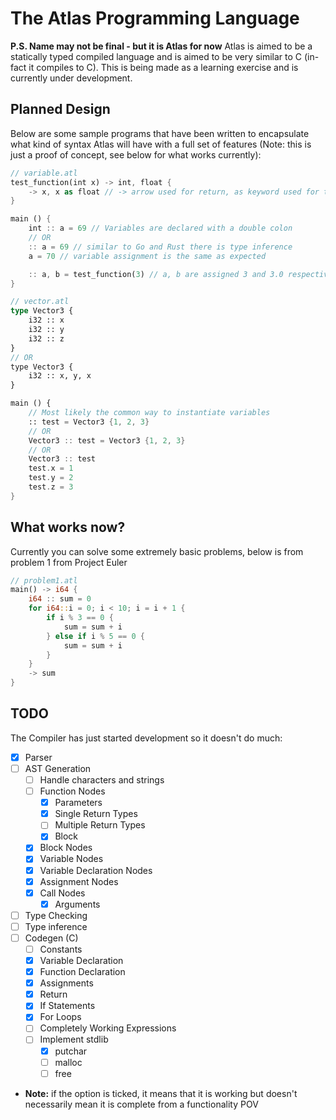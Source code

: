 # The Atlas Programming Language
**P.S. Name may not be final - but it is Atlas for now**
Atlas is aimed to be a statically typed compiled language and is aimed to be very similar to C (in-fact it compiles to C). This is being made as a learning exercise and is currently under development.

## Planned Design
Below are some sample programs that have been written to encapsulate what kind of syntax Atlas will have with a full set of features (Note: this is just a proof of concept, see below for what works currently):

```Rust
// variable.atl
test_function(int x) -> int, float {
    -> x, x as float // -> arrow used for return, as keyword used for typecasting
}

main () {
    int :: a = 69 // Variables are declared with a double colon
    // OR
    :: a = 69 // similar to Go and Rust there is type inference 
    a = 70 // variable assignment is the same as expected

    :: a, b = test_function(3) // a, b are assigned 3 and 3.0 respectively
}
```

```Rust
// vector.atl
type Vector3 {
    i32 :: x
    i32 :: y
    i32 :: z
}
// OR
type Vector3 {
    i32 :: x, y, x
}

main () {
    // Most likely the common way to instantiate variables
    :: test = Vector3 {1, 2, 3}
    // OR
    Vector3 :: test = Vector3 {1, 2, 3}
    // OR
    Vector3 :: test
    test.x = 1
    test.y = 2
    test.z = 3
}
```

## What works now?
Currently you can solve some extremely basic problems, below is from problem 1 from Project Euler
```Rust
// problem1.atl
main() -> i64 {
    i64 :: sum = 0
    for i64::i = 0; i < 10; i = i + 1 {
        if i % 3 == 0 {
	        sum = sum + i
	    } else if i % 5 == 0 {
	        sum = sum + i
        }
    }
    -> sum
}
```

## TODO
The Compiler has just started development so it doesn't do much:
- [X] Parser 
- [ ] AST Generation
  - [ ] Handle characters and strings
  - [ ] Function Nodes
    - [X] Parameters
    - [X] Single Return Types
    - [ ] Multiple Return Types
    - [X] Block
  - [X] Block Nodes
  - [X] Variable Nodes
  - [X] Variable Declaration Nodes
  - [X] Assignment Nodes
  - [X] Call Nodes
    - [X] Arguments
- [ ] Type Checking
- [ ] Type inference
- [ ] Codegen (C)
  - [ ] Constants
  - [X] Variable Declaration
  - [X] Function Declaration
  - [X] Assignments
  - [X] Return
  - [X] If Statements
  - [X] For Loops
  - [ ] Completely Working Expressions
  - [ ] Implement stdlib
    - [X] putchar
    - [ ] malloc
    - [ ] free
- **Note:** if the option is ticked, it means that it is working but doesn't necessarily mean it is complete from a functionality POV 